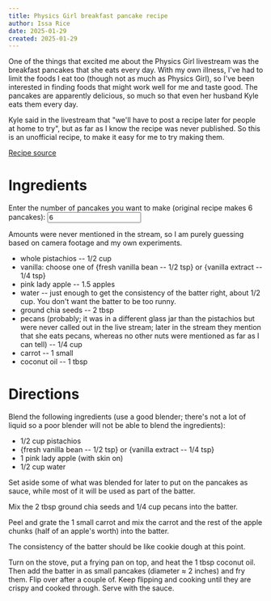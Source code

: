 ```yaml
---
title: Physics Girl breakfast pancake recipe
author: Issa Rice
date: 2025-01-29
created: 2025-01-29
---
```


One of the things that excited me about the Physics Girl livestream was the
breakfast pancakes that she eats every day. With my own illness, I've had to
limit the foods I eat too (though not as much as Physics Girl), so I've been
interested in finding foods that might work well for me and taste good. The
pancakes are apparently delicious, so much so that even her husband Kyle eats
them every day.

Kyle said in the livestream that "we'll have to post a recipe later for people
at home to try", but as far as I know the recipe was never published. So this
is an unofficial recipe, to make it easy for me to try making them.

[Recipe source](https://www.youtube.com/watch?v=v8HWt9g4L0k&t=14m15s)

# Ingredients

<div>
  <label for="pancake-count">Enter the number of pancakes you want to make
  (original recipe makes 6 pancakes):</label>
  <input type="number" id="pancake-count" name="pancake-count" min="1" value="6">
</div>

Amounts were never mentioned in the stream, so I am purely guessing based on
camera footage and my own experiments.

- whole pistachios -- <span><span class="value">1/2</span> <span class="units">cup</span></span>
- vanilla: choose one of {fresh vanilla bean -- <span><span class="value">1/2</span> <span class="units">tsp</span></span>} or {vanilla extract -- <span id="vanilla-extract-amount"><span class="value">1/4</span> <span class="units">tsp</span></span>}
- pink lady apple -- <span><span class="value">1.5</span> <span class="units">apples</span></span>
- water -- just enough to get the consistency of the batter right, about <span><span class="value">1/2</span> <span class="units">cup</span></span>. You don't want the batter to be too runny.
- ground chia seeds -- <span><span class="value">2</span> <span class="units">tbsp</span></span>
- pecans (probably; it was in a different glass jar than the pistachios but were never called out in the live stream; later in the stream they mention that she eats pecans, whereas no other nuts were mentioned as far as I can tell) -- <span><span class="value">1/4</span> <span class="units">cup</span></span>
- carrot -- <span><span class="value">1</span> <span class="units">small</span></span>
- coconut oil -- <span><span class="value">1</span> <span class="units">tbsp</span></span>

# Directions

Blend the following ingredients (use a good blender; there's not a lot of
liquid so a poor blender will not be able to blend the ingredients):

- <span><span class="value">1/2</span> <span class="units">cup</span></span> pistachios
- {fresh vanilla bean -- <span><span class="value">1/2</span> <span class="units">tsp</span></span>} or {vanilla extract -- <span id="vanilla-extract-amount"><span class="value">1/4</span> <span class="units">tsp</span></span>}
  </span>
- <span><span class="value">1</span> <span class="units">pink lady apple</span></span> (with skin on)
- <span><span class="value">1/2</span> <span class="units">cup</span></span> water

Set aside some of what was blended for later to put on the pancakes as sauce,
while most of it will be used as part of the batter.

Mix the <span><span class="value">2</span> <span class="units">tbsp</span></span> ground chia seeds and <span><span class="value">1/4</span> <span class="units">cup</span></span> pecans into the batter.

Peel and grate the <span><span class="value">1</span> <span class="units">small</span></span> carrot and mix the carrot and the rest of the apple chunks (<span><span class="value">half</span></span> of an apple's worth) into the batter.

The consistency of the batter should be like cookie dough at this point.

Turn on the stove, put a frying pan on top, and heat the <span><span class="value">1</span> <span class="units">tbsp</span></span> coconut oil. Then add the batter in as small pancakes (diameter ≈ 2 inches) and fry them. Flip over after a couple of. Keep flipping and cooking until they are crispy and cooked through. Serve with the sauce.
